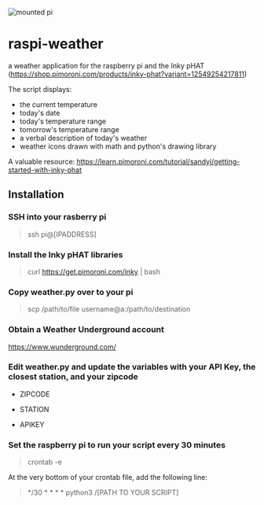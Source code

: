 
![mounted pi](https://cdn.mastodon.technology/media_attachments/files/106/046/825/640/444/026/original/65a693504c9764e6.jpg)

# raspi-weather
a weather application for the raspberry pi and the Inky pHAT (https://shop.pimoroni.com/products/inky-phat?variant=12549254217811)

The script displays:
- the current temperature
- today's date
- today's temperature range
- tomorrow's temperature range
- a verbal description of today's weather
- weather icons drawn with math and python's drawing library

A valuable resource: https://learn.pimoroni.com/tutorial/sandyj/getting-started-with-inky-phat

## Installation

### SSH into your rasberry pi
> ssh pi@[IPADDRESS]

### Install the Inky pHAT libraries
> curl https://get.pimoroni.com/inky | bash

### Copy weather.py over to your pi
> scp /path/to/file username@a:/path/to/destination

### Obtain a Weather Underground account
https://www.wunderground.com/

### Edit weather.py and update the variables with your API Key, the closest station, and your zipcode
- ZIPCODE

- STATION

- APIKEY

### Set the raspberry pi to run your script every 30 minutes
> crontab -e

At the very bottom of your crontab file, add the following line:

> */30 * * * * python3 /[PATH TO YOUR SCRIPT]

